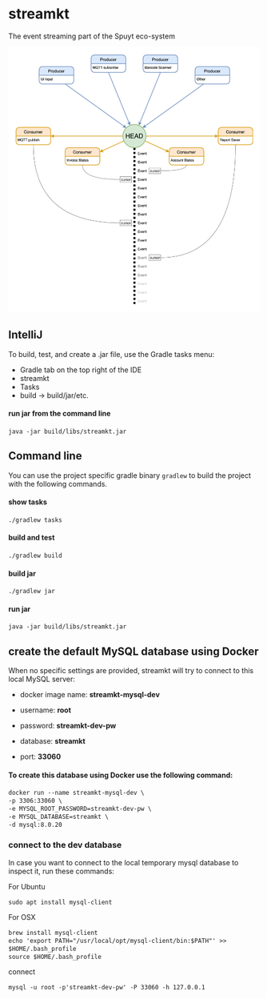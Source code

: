 # streamkt
The event streaming part of the Spuyt eco-system

![](EventStream.png)


## IntelliJ

To build, test, and create a .jar file, use the Gradle tasks menu:

 - Gradle tab on the top right of the IDE
 - streamkt
 - Tasks
 - build -> build/jar/etc.


#### run jar from the command line
```
java -jar build/libs/streamkt.jar
```


## Command line

You can use the project specific gradle binary `gradlew` to build the project with the following commands.

#### show tasks
```
./gradlew tasks
```

#### build and test
```
./gradlew build
```

#### build jar
```
./gradlew jar
```

#### run jar
```
java -jar build/libs/streamkt.jar
```


## create the default MySQL database using Docker

When no specific settings are provided, streamkt will try to connect to this local MySQL server:

 - docker image name: **streamkt-mysql-dev**

 - username: **root**
 - password: **streamkt-dev-pw**
 - database: **streamkt**
 - port: **33060**

#### To create this database using Docker use the following command:

```
docker run --name streamkt-mysql-dev \
-p 3306:33060 \
-e MYSQL_ROOT_PASSWORD=streamkt-dev-pw \
-e MYSQL_DATABASE=streamkt \
-d mysql:8.0.20
```

### connect to the dev database

In case you want to connect to the local temporary mysql database to inspect it, run these commands:

For Ubuntu
```
sudo apt install mysql-client
```

For OSX
```
brew install mysql-client
echo 'export PATH="/usr/local/opt/mysql-client/bin:$PATH"' >> $HOME/.bash_profile
source $HOME/.bash_profile
```

connect
```
mysql -u root -p'streamkt-dev-pw' -P 33060 -h 127.0.0.1
```


